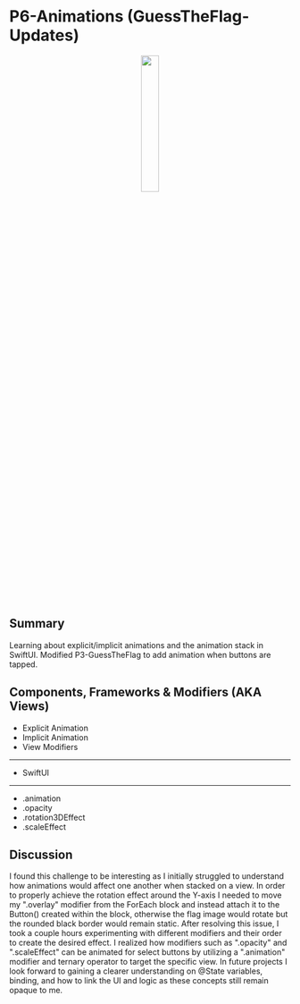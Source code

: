 #  P6-Animations (GuessTheFlag-Updates)

<p align="center">

  <img src="https://github.com/jonytipton/HW-SwiftUI/assets/42556403/cb86132e-0971-4313-be22-88529e07770d" width="25%">
</p>

## Summary
Learning about explicit/implicit animations and the animation stack in SwiftUI. Modified P3-GuessTheFlag to add animation when buttons are tapped.

## Components, Frameworks & Modifiers (AKA Views)
- Explicit Animation
- Implicit Animation
- View Modifiers
<hr>

- SwiftUI
<hr>

- .animation
- .opacity
- .rotation3DEffect
- .scaleEffect

## Discussion
I found this challenge to be interesting as I initially struggled to understand how animations would affect one another when stacked on a view. In order to properly achieve the rotation effect around the Y-axis I needed to move my ".overlay" modifier from the ForEach block and instead attach it to the Button() created within the block, otherwise the flag image would rotate but the rounded black border would remain static. After resolving this issue, I took a couple hours experimenting with different modifiers and their order to create the desired effect. I realized how modifiers such as ".opacity" and ".scaleEffect" can be animated for select buttons by utilizing a ".animation" modifier and ternary operator to target the specific view. In future projects I look forward to gaining a clearer understanding on @State variables, binding, and how to link the UI and logic as these concepts still remain opaque to me.

